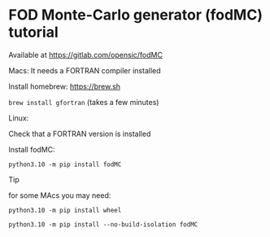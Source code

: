 # FOD Monte-Carlo generator (fodMC) tutorial



Available at
https://gitlab.com/opensic/fodMC

Macs: It needs a FORTRAN compiler installed

Install homebrew: https://brew.sh 

`brew install gfortran` (takes a few minutes)

Linux:

Check that a FORTRAN version is installed

Install fodMC:

`python3.10 -m pip install fodMC`

> [!TIP]
> for some MAcs you may need:
> 
> `python3.10 -m pip install wheel`
> 
> `python3.10 -m pip install --no-build-isolation fodMC`






